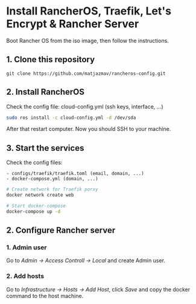 # Install RancherOS, Traefik, Let's Encrypt & Rancher Server
Boot Rancher OS from the iso image, then follow the instructions.

## 1. Clone this repository
```
git clone https://github.com/matjazmav/rancheros-config.git
```

## 2. Install RancherOS
Check the config file: cloud-config.yml (ssh keys, interface, ...)

```bash
sudo ros install -c cloud-config.yml -d /dev/sda
```
After that restart computer. Now you should SSH to your machine.

## 3. Start the services
Check the config files:

    - configs/traefik/traefik.toml (email, domain, ...)
    - docker-compose.yml (domain, ...)

```bash
# Create network for Traefik porxy
docker network create web

# Start docker-compose
docker-compose up -d
```

## 2. Configure Rancher server
### 1. Admin user
Go to *Admin -> Access Controll -> Local* and create Admin user.
### 2. Add hosts
Go to *Infrastructure -> Hosts -> Add Host*, click *Save* and copy the docker command to the host machine.

